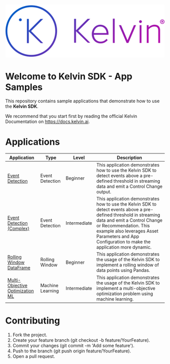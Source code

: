 ![Kelvin Logo](logo.png)

# Welcome to Kelvin SDK - App Samples
This repository contains sample applications that demonstrate how to use the **Kelvin SDK**. 

We recommend that you start first by reading the official Kelvin Documentation on https://docs.kelvin.ai.

# Applications

| Application | Type | Level | Description |
| ----------- | ---- | ----- | ----------- |
| [Event Detection](event-detection/) | Event Detection | Beginner | This application demonstrates how to use the Kelvin SDK to detect events above a pre-defined threshold in streaming data and emit a Control Change output. |
| [Event Detection (Complex)](event-detection-complex/) | Event Detection | Intermediate | This application demonstrates how to use the Kelvin SDK to detect events above a pre-defined threshold in streaming data and emit a Control Change or Recommendation. This example also leverages Asset Parameters and App Configuration to make the application more dynamic. |
| [Rolling Window DataFrame](rolling-window-dataframe/) | Rolling Window | Beginner | This application demonstrates the usage of the Kelvin SDK to implement a rolling window of data points using Pandas. |
| [Multi-Objective Optimization ML](multi-objective-optimization-ml/) | Machine Learning | Intermediate | This application demonstrates the usage of the Kelvin SDK to implement a multi-objective optimization problem using machine learning. |


# Contributing
1. Fork the project.
2. Create your feature branch (git checkout -b feature/YourFeature).
3. Commit your changes (git commit -m 'Add some feature').
4. Push to the branch (git push origin feature/YourFeature).
5. Open a pull request.
